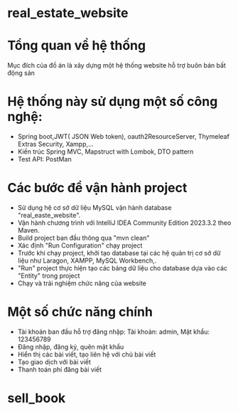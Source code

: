 # real_estate_website
# Tổng quan về hệ thống
Mục đích của đồ án là xây dựng một hệ thống website hỗ trợ buôn bán bất động sản
# Hệ thống này sử dụng một số công nghệ: 
- Spring boot,JWT( JSON Web token), oauth2ResourceServer, Thymeleaf Extras Security, Xampp,… 
- Kiến trúc Spring MVC,  Mapstruct with Lombok, DTO pattern
- Test API: PostMan
# Các bước để vận hành project
- Sử dụng hệ cơ sở dữ liệu MySQL vận hành database "real_easte_website".
- Vận hành chương trình với IntelliJ IDEA Community Edition 2023.3.2 theo Maven.
- Build project ban đầu thông qua "mvn clean"
- Xác định "Run Configuration" chạy project
- Trước khi chạy project, khởi tạo database tại các hệ quản trị cơ sở dữ liệu như Laragon, XAMPP, MySQL Workbench,.
- "Run" project thực hiện tạo các bảng dữ liệu cho database dựa vào các "Entity" trong project
- Chạy và trải nghiệm chức năng của website
# Một số chức năng chính
- Tài khoản ban đầu hỗ trợ đăng nhập: Tài khoản: admin, Mật khẩu: 123456789
- Đăng nhập, đăng ký, quên mật khẩu
- Hiển thị các bài viết, tạo liên hệ với chủ bài viết
- Tạo giao dịch với bài viết
- Thanh toán phí đăng bài viết
# sell_book
